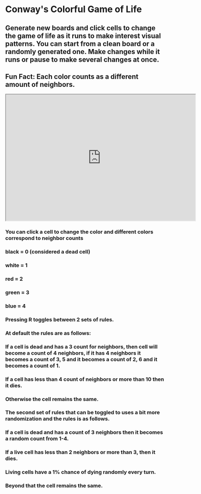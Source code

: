 # Conway's Colorful Game of Life
## Generate new boards and click cells to change the game of life as it runs to make interest visual patterns. You can start from a clean board or a randomly generated one. Make changes while it runs or pause to make several changes at once. 
## Fun Fact: Each color counts as a different amount of neighbors. 

<iframe src = "https://aquarica.github.io/ProgrammingDigitalMedia/Sketches/1/index.html" style="width:600px; height: 400px"></iframe>

### You can click a cell to change the color and different colors correspond to neighbor counts 
###  black = 0 (considered a dead cell)
###  white = 1
###  red = 2
###  green = 3
 ### blue = 4

###  Pressing R toggles between 2 sets of rules.
 ### At default the rules are as follows:
###  If a cell is dead and has a 3 count for neighbors, then cell will become a count of 4 neighbors, if it has 4 neighbors it becomes a count of 3, 5 and it becomes a count of 2, 6 and it becomes a count of 1.
###  If a cell has less than 4 count of neighbors or more than 10 then it dies.
### Otherwise the cell remains the same. 


### The second set of rules that can be toggled to uses a bit more randomization and the rules is as follows.
### If a cell is dead and has a count of 3 neighbors then it becomes a random count from 1-4.
### If a live cell has less than 2 neighbors or more than 3, then it dies.
### Living cells have a 1% chance of dying randomly every turn. 
### Beyond that the cell remains the same. 
